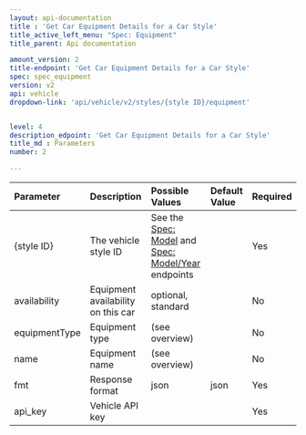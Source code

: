 ```yaml
---
layout: api-documentation
title : 'Get Car Equipment Details for a Car Style'
title_active_left_menu: "Spec: Equipment"
title_parent: Api documentation

amount_version: 2
title-endpoint: 'Get Car Equipment Details for a Car Style'
spec: spec_equipment
version: v2
api: vehicle
dropdown-link: 'api/vehicle/v2/styles/{style ID}/equipment'


level: 4
description_edpoint: 'Get Car Equipment Details for a Car Style'
title_md : Parameters
number: 2

---
```


| Parameter      | Description                           | Possible Values    | Default Value | Required |
|:---------------|:--------------------------------------|:-----------------  |:------------- |:-------- |
| {style ID}     | The vehicle style ID | See the [Spec: Model](/api-documentation/vehicle/spec_model/v2/) and [Spec: Model/Year](/api-documentation/vehicle/spec_model_year/v2/) endpoints | | Yes |
| availability	 | Equipment availability on this car    | optional, standard |               | No       |
| equipmentType  | Equipment type                        | (see overview) 	  |               | No       |
| name			 | Equipment name   				   	 | (see overview) 	  |               | No       |
| fmt        	 | Response format                       | json               | json          | Yes      |
| api_key    	 | Vehicle API key                       |                    |               | Yes      |
